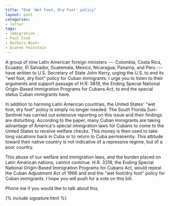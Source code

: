 ```yaml
---
title: "End 'Wet Foot, Dry Foot' policy"
layout: post
categories:
- letter
tags:
- immigration
- Paul Cook
- Barbara Boxer
- Dianne Feinstein
---
```


A group of nine Latin American foreign ministers --- Colombia, Costa Rica, Ecuador, El Salvador, Guatemala, Mexico, Nicaragua, Panama, and Peru --- have written to U.S. Secretary of State John Kerry, urging the U.S. to end its "wet foot, dry foot" policy for Cuban immigrants. I urge you to listen to their arguments and support passage of H.R. 3818, the Ending Special National Origin-Based Immigration Programs for Cubans Act, to end the special status Cuban immigrants have.

In addition to harming Latin American countries, the United States' "wet foot, dry foot" policy is simply no longer needed. The South Florida Sun-Sentinel has carried out extensive reporting on this issue and their findings are disturbing. According to the paper, many Cuban immigrants are taking advantage of America's special immigration laws for Cubans to come to the United States to receive welfare checks. This money is then used to take long vacations back in Cuba or to return to Cuba permanently. This attitude toward their native country is not indicative of a repressive regime, but of a poor country.

This abuse of our welfare and immigration laws, and the burden placed on Latin American nations, cannot continue. H.R. 3318, the Ending Special National Origin-Based Immigration Programs for Cubans Act, would repeal the Cuban Adjustment Act of 1966 and end the "wet foot/dry foot" policy for Cuban immigrants. I hope you will push for a vote on this bill.

Phone me if you would like to talk about this.

{% include signature.html %}
